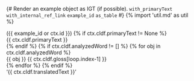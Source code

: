 {# 
  Render an example object as IGT (if possible). 
  `with_primaryText`
  `with_internal_ref_link`
  `example_id`
  `as_table`
#}
{% import 'util.md' as util %}

<!-- adapted from https://linguistics.stackexchange.com/a/534 -->
<div class="interlinear">
({{ example_id or ctx.id }}) {% if ctx.cldf.primaryText != None %}
<div class="surf">{{ ctx.cldf.primaryText }}</div>
{% endif %}
{% if ctx.cldf.analyzedWord != [] %}
{% for obj in ctx.cldf.analyzedWord %}
<div class="intlin">
    <span class="obj">{{ obj }}</span>
    <span class="trans">{{ ctx.cldf.gloss[loop.index-1] }}</span>
</div>
{% endfor %}
{% endif %}
<div class="freetrans">‘{{ ctx.cldf.translatedText }}’</div><br>
</div>